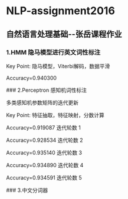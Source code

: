 # NLP-assignment2016
## 自然语言处理基础--张岳课程作业
### 1.HMM 隐马模型进行英文词性标注
<p>Key Point: 隐马模型，Viterbi解码，数据平滑</p>
<p>Accuracy=0.940300</p>
### 2.Perceptron 感知机词性标注
<p>多类感知机参数矩阵的迭代更新</p>
<p>Key Point: 特征抽取，特征映射，分数计算</p>
<p>Accuracy=0.919087  迭代轮数 1</p>
<p>Accuracy=0.928534  迭代轮数 2</p>
<p>Accuracy=0.935140  迭代轮数 3</p>
<p>Accuracy=0.934890  迭代轮数 4</p>
<p>Accuracy=0.934591  迭代轮数 5</p>
### 3.中文分词器
